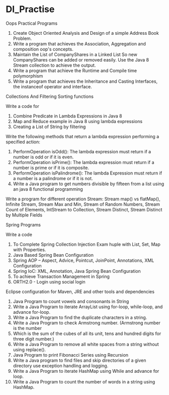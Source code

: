 # DI_Practise
Oops Practical Programs

1. Create Object Oriented Analysis and Design of a simple Address Book Problem.
2. Write a program that achieves the Association, Aggregation and composition oop's concepts.
3. Maintain the List of CompanyShares in a Linked List So new CompanyShares can be added or               removed easily. Use the Java 8 Stream collection to  achieve the output.
4. Write a program that achieve the Runtime and Compile time polymorphism
5. Write a program that achieves the Inheritance and Casting Interfaces, the instanceof operator and      interface.

Collections And Filtering Sorting functions

Write a code for
1. Combine Predicate in Lambda Expressions in Java 8
2. Map and Reduce example in Java 8 using lambda expressions
3. Creating a List of String by filtering 

Write the following methods that return a lambda expression performing a specified action:
1. PerformOperation isOdd(): The lambda expression must return  if a number is odd or  if it is even.
2. PerformOperation isPrime(): The lambda expression must return  if a number is prime or  if it is composite.
3. PerformOperation isPalindrome(): The lambda Expression must return  if a number is a palindrome or  if it is not.
4. Write a Java program to get numbers divisible by fifteen from a list using an java 8 functional programming

Write a program for different operation Stream: Stream map() vs flatMap(), Infinite Stream,  Stream Max and Min,  Stream of Random Numbers,  Stream Count of Elements,  IntStream to Collection,  Stream Distinct,  Stream Distinct by Multiple Fields

Spring Programs

Write a code
1. To Complete Spring Collection Injection Exam huple with List, Set, Map with Properties.
2. Java Based Spring Bean Configuration
3. Spring AOP – Aspect, Advice, Pointcut, JoinPoint, Annotations, XML Configuration
4. Spring IoC: XML, Annotation, Java Spring Bean Configuration
5. To achieve Transaction Management in Spring
6. ORTH2.0 - Login using social login

Eclipse configuration for Maven, JRE and other tools and dependencies

1. Java Program to count vowels and consonants in String
2. Write a Java Program to iterate ArrayList using for-loop, while-loop, and advance for-loop.
3. Write a Java Program to find the duplicate characters in a string.
4. Write a Java Program to check Armstrong number. (Armstrong number is the number	
5. Which is the sum of the cubes of all its unit, tens and hundred digits for three digit number.)
6. Write a Java Program to remove all white spaces from a string without using replace().
7. Java Program to print Fibonacci Series using Recursion
8. Write a Java program to find files and skip directories of a given directory use exception handling and logging.  
9. Write a Java Program to iterate HashMap using While and advance for loop.
10. Write a Java Program to count the number of words in a string using HashMap.

